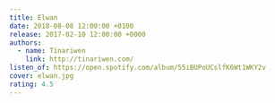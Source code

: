 ```yaml
---
title: Elwan
date: 2018-08-08 12:00:00 +0100
release: 2017-02-10 12:00:00 +0000
authors:
  - name: Tinariwen
    link: http://tinariwen.com/
listen_of: https://open.spotify.com/album/55iBUPoUCslfK6Wt1WKY2v
cover: elwan.jpg
rating: 4.5
---
```

